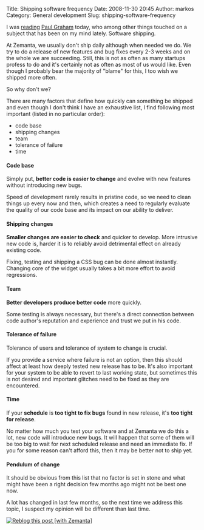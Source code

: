 Title: Shipping software frequency
Date: 2008-11-30 20:45
Author: markos
Category: General development
Slug: shipping-software-frequency

I was
[reading](http://www.paulgraham.com/artistsship.html "Paul's article on cost of checks")
[Paul Graham](http://en.wikipedia.org/wiki/Paul_Graham "Paul Graham")
today, who among other things touched on a subject that has been on my
mind lately. Software shipping.

At Zemanta, we usually don't ship daily although when needed we do. We
try to do a release of new features and bug fixes every 2-3 weeks and on
the whole we are succeeding. Still, this is not as often as many
startups profess to do and it's certainly not as often as most of us
would like. Even though I probably bear the majority of "blame" for
this, I too wish we shipped more often.

So why don't we?

There are many factors that define how quickly can something be shipped
and even though I don't think I have an exhaustive list, I find
following most important (listed in no particular order):

-   code base
-   shipping changes
-   team
-   tolerance of failure
-   time

#### Code base

Simply put, **better code is easier to change** and evolve with new
features without introducing new bugs.

Speed of development rarely results in pristine code, so we need to
clean things up every now and then, which creates a need to regularly
evaluate the quality of our code base and its impact on our ability to
deliver.

#### Shipping changes

**Smaller changes are easier to check** and quicker to develop. More
intrusive new code is, harder it is to reliably avoid detrimental effect
on already existing code.

Fixing, testing and shipping a CSS bug can be done almost instantly.
Changing core of the widget usually takes a bit more effort to avoid
regressions.

#### Team

**Better developers produce better code** more quickly.

Some testing is always necessary, but there's a direct connection
between code author's reputation and experience and trust we put in his
code.

#### Tolerance of failure

Tolerance of users and tolerance of system to change is crucial.

If you provide a service where failure is not an option, then this
should affect at least how deeply tested new release has to be. It's
also important for your system to be able to revert to last working
state, but sometimes this is not desired and important glitches need to
be fixed as they are encountered.

#### Time

If your **schedule** is **too tight to fix bugs** found in new release,
it's **too tight for release**.

No matter how much you test your software and at Zemanta we do this a
lot, new code will introduce new bugs. It will happen that some of them
will be too big to wait for next scheduled release and need an immediate
fix. If you for some reason can't afford this, then it may be better not
to ship yet.

#### Pendulum of change

It should be obvious from this list that no factor is set in stone and
what might have been a right decision few months ago might not be best
one now.

A lot has changed in last few months, so the next time we address this
topic, I suspect my opinion will be different than last time.

<div class="zemanta-pixie">

[![Reblog this post [with
Zemanta]](http://img.zemanta.com/reblog_e.png?x-id=81d6b87c-78c1-4e73-877d-43a1db60b537)](http://reblog.zemanta.com/zemified/81d6b87c-78c1-4e73-877d-43a1db60b537/ "Zemified by Zemanta")

</div>
